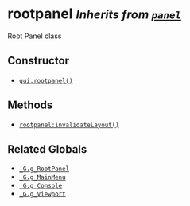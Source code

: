 rootpanel <small>_Inherits from [`panel`](api/panel)_</small>
=========

Root Panel class

Constructor
-----------

* [`gui.rootpanel()`](api/gui.rootpanel)

Methods
-------

* [`rootpanel:invalidateLayout()`](api/rootpanel.invalidateLayout)

Related Globals
---------------

* [`_G.g_RootPanel`](api/_G.g_RootPanel)
* [`_G.g_MainMenu`](api/_G.g_MainMenu)
* [`_G.g_Console`](api/_G.g_Console)
* [`_G.g_Viewport`](api/_G.g_Viewport)
